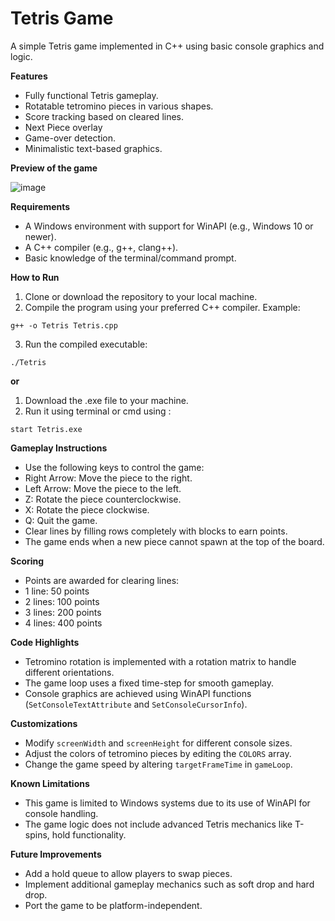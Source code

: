 # Tetris Game

A simple Tetris game implemented in C++ using basic console graphics and logic.

**Features**
- Fully functional Tetris gameplay.
- Rotatable tetromino pieces in various shapes.
- Score tracking based on cleared lines.
- Next Piece overlay
- Game-over detection.
- Minimalistic text-based graphics.

**Preview of the game**

![image](https://github.com/user-attachments/assets/1039b4a3-5657-4383-bf00-910e13a00cac)

**Requirements**
- A Windows environment with support for WinAPI (e.g., Windows 10 or newer).
- A C++ compiler (e.g., g++, clang++).
- Basic knowledge of the terminal/command prompt.

**How to Run**
1. Clone or download the repository to your local machine.
2. Compile the program using your preferred C++ compiler. Example:
```
g++ -o Tetris Tetris.cpp
```
3. Run the compiled executable:
```
./Tetris
```

**or**
1. Download the .exe file to your machine.
2. Run it using terminal or cmd using :
```
start Tetris.exe
```

**Gameplay Instructions**
- Use the following keys to control the game:
- Right Arrow: Move the piece to the right.
- Left Arrow: Move the piece to the left.
- Z: Rotate the piece counterclockwise.
- X: Rotate the piece clockwise.
- Q: Quit the game.
- Clear lines by filling rows completely with blocks to earn points.
- The game ends when a new piece cannot spawn at the top of the board.

**Scoring**
- Points are awarded for clearing lines:
- 1 line: 50 points
- 2 lines: 100 points
- 3 lines: 200 points
- 4 lines: 400 points

**Code Highlights**
- Tetromino rotation is implemented with a rotation matrix to handle different orientations.
- The game loop uses a fixed time-step for smooth gameplay.
- Console graphics are achieved using WinAPI functions (`SetConsoleTextAttribute` and `SetConsoleCursorInfo`).

**Customizations**
- Modify `screenWidth` and `screenHeight` for different console sizes.
- Adjust the colors of tetromino pieces by editing the `COLORS` array.
- Change the game speed by altering `targetFrameTime` in `gameLoop`.

**Known Limitations**
- This game is limited to Windows systems due to its use of WinAPI for console handling.
- The game logic does not include advanced Tetris mechanics like T-spins, hold functionality.

**Future Improvements**
- Add a hold queue to allow players to swap pieces.
- Implement additional gameplay mechanics such as soft drop and hard drop.
- Port the game to be platform-independent.
